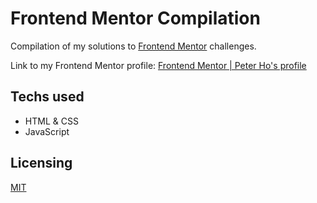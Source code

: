 # Frontend Mentor Compilation

Compilation of my solutions to [Frontend Mentor](https://www.frontendmentor.io/) challenges.

Link to my Frontend Mentor profile: [Frontend Mentor | Peter Ho's profile](https://www.frontendmentor.io/profile/peterhohk)

## Techs used

- HTML & CSS
- JavaScript

## Licensing

[MIT](/LICENSE)